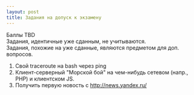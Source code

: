 ```yaml
---
layout: post
title: Задания на допуск к экзамену
---
```


Баллы TBD  
Задания, идентичные уже сданным, не учитываются.  
Задания, похожие на уже сданные, являются предметом для доп. вопросов.  

1. Свой traceroute на bash через ping  
2. Клиент-серверный "Морской бой" на чем-нибудь сетевом (напр., PHP) и клиентском JS.  
3. Получить первую новость с http://news.yandex.ru/  
